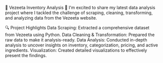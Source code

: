 🚀 Vezeeta Inventory Analysis 🚀
I'm excited to share my latest data analysis project where I tackled the challenge of scraping, cleaning, transforming, and analyzing data from the Vezeeta website.

🔍 Project Highlights
Data Scraping: Extracted a comprehensive dataset from Vezeeta using Python.
Data Cleaning & Transformation: Prepared the raw data to make it analysis-ready.
Data Analysis: Conducted in-depth analysis to uncover insights on inventory, categorization, pricing, and active ingredients.
Visualization: Created detailed visualizations to effectively present the findings.
